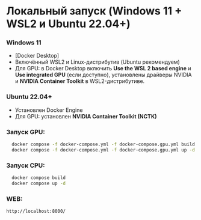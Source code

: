 # Локальный запуск (Windows 11 + WSL2 и Ubuntu 22.04+)


### Windows 11
- [Docker Desktop]
- Включённый WSL2 и Linux-дистрибутив (Ubuntu рекомендуем)
- Для GPU: в Docker Desktop включить **Use the WSL 2 based engine** и **Use integrated GPU** (если доступно), установлены драйверы NVIDIA и **NVIDIA Container Toolkit** в WSL2-дистрибутиве.

### Ubuntu 22.04+
- Установлен Docker Engine
- Для GPU: установлен **NVIDIA Container Toolkit (NCTK)**  
  

### Запуск GPU:
  ```bash
    docker compose -f docker-compose.yml -f docker-compose.gpu.yml build
    docker compose -f docker-compose.yml -f docker-compose.gpu.yml up -d
  ```

### Запуск CPU:
  ```bash
    docker compose build
    docker compose up -d
  ```
  
### WEB:
`http://localhost:8000/`